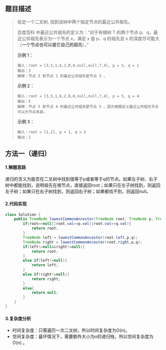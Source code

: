 ## 题目描述 
>  给定一个二叉树, 找到该树中两个指定节点的最近公共祖先。
>
>  百度百科 中最近公共祖先的定义为：“对于有根树 T 的两个节点 p、q，最近公共祖先表示为一个节点 x，满足 x 是 p、q 的祖先且 x 的深度尽可能大（**一个节点也可以是它自己的祖先**）。”
>
>   
>
>  **示例 1：**
>
>  ```
>  输入：root = [3,5,1,6,2,0,8,null,null,7,4], p = 5, q = 1
>  输出：3
>  解释：节点 5 和节点 1 的最近公共祖先是节点 3 。
>  ```
>
>  **示例 2：**
>
>  ```
>  输入：root = [3,5,1,6,2,0,8,null,null,7,4], p = 5, q = 4
>  输出：5
>  解释：节点 5 和节点 4 的最近公共祖先是节点 5 。因为根据定义最近公共祖先节点可以为节点本身。
>  ```
>
>  **示例 3：**
>
>  ```
>  输入：root = [1,2], p = 1, q = 2
>  输出：1
>  ```


## 方法一（递归）
#### 1.解题思路
递归的含义为能否在二叉树中找到值等于p或者等于q的节点。如果左子树、右子树中都能找到，说明祖先在根节点，直接返回root；如果只在左子树找到，则返回左子树；如果只在右子树找到，则返回右子树；如果都找不到，则返回null。

#### 2.代码实现
```java
class Solution {
    public TreeNode lowestCommonAncestor(TreeNode root, TreeNode p, TreeNode q) {
        if(root==null||root.val==p.val||root.val==q.val){
            return root;
        }
        TreeNode left = lowestCommonAncestor(root.left,p,q);
        TreeNode right = lowestCommonAncestor(root.right,p,q);
        if(left!=null&&right!=null){
            return root;
        }
        else if(left!=null){
            return left;
        }
        else if(right!=null){
            return right;
        }
        else{
            return null;
        }
    }
}
```
#### 3.复杂度分析

- 时间复杂度：只需遍历一次二叉树，所以时间复杂度为O(n)。
- 空间复杂度：最坏情况下，需要额外大小为n的递归栈，所以空间复杂度为O(n) 。

